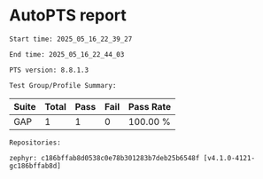 # AutoPTS report

    Start time: 2025_05_16_22_39_27

    End time: 2025_05_16_22_44_03

    PTS version: 8.8.1.3

    Test Group/Profile Summary: 
|  Suite  | Total | Pass | Fail | Pass Rate|
|---------|-------|------|------|----------|
|GAP      |1      |1     |0     | 100.00 % |

    Repositories:

	zephyr: c186bffab8d0538c0e78b301283b7deb25b6548f [v4.1.0-4121-gc186bffab8d]
